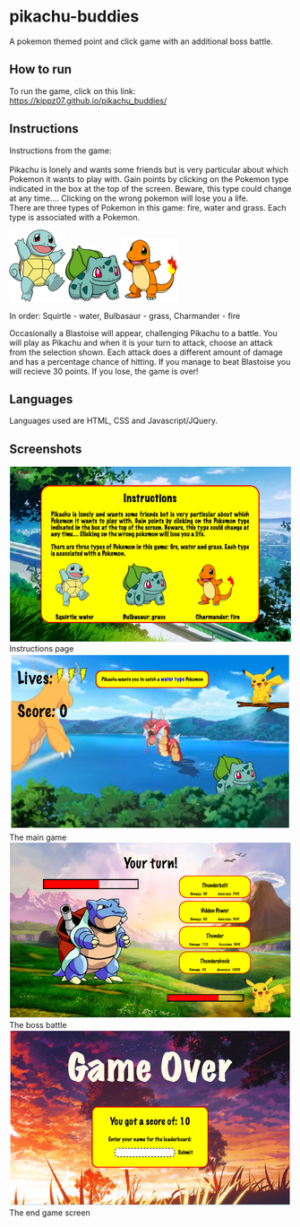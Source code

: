 
# pikachu-buddies  

A pokemon themed point and click game with an additional boss battle.

## How to run  
To run the game, click on this link: https://kippz07.github.io/pikachu_buddies/

## Instructions
Instructions from the game:  
<br>
Pikachu is lonely and wants some friends but is very particular about which Pokemon it wants to play with. Gain points by clicking on the Pokemon type indicated in the box at the top of the screen. Beware, this type could change at any time.... Clicking on the wrong pokemon will lose you a life.  
There are three types of Pokemon in this game: fire, water and grass. Each type is associated with a Pokemon.  
 
<img src= "images/squirtle.png" alt="Drawing" width = "100px"/><img src= "images/bulbasaur.png" alt="Drawing" width = "100px"/><img src= "images/charmander.png" alt="Drawing" width = "100px"/>  

In order: Squirtle - water, Bulbasaur - grass, Charmander - fire  

Occasionally a Blastoise will appear, challenging Pikachu to a battle. You will play as Pikachu and when it is your turn to attack, choose an attack from the selection shown. Each attack does a different amount of damage and has a percentage chance of hitting. If you manage to beat Blastoise you will recieve 30 points. If you lose, the game is over!

## Languages 
Languages used are HTML, CSS and Javascript/JQuery. 

## Screenshots  

<img src= "images/begin.png" alt="Instructions screen"/>  
Instructions page  
<img src= "images/game.png" alt=Main game screen"/>
The main game
<img src= "images/boss.png" alt="Boss screen"/>  
The boss battle  
<img src= "images/end.png" alt="Game over screen"/>  
The end game screen

